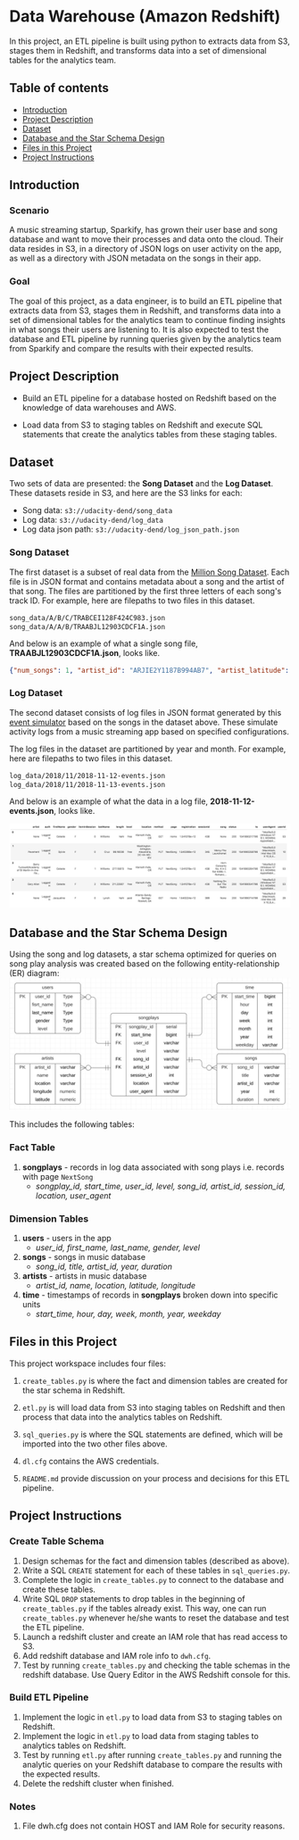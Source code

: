 # Data Warehouse (Amazon Redshift)
>
In this project, an ETL pipeline is built using python to extracts data from S3, stages them in Redshift, and transforms data into a set of dimensional tables for the analytics team.

## Table of contents

* [Introduction](#introduction)
* [Project Description](#project-description)
* [Dataset](#dataset)
* [Database and the Star Schema Design](#database-and-the-star-schema-design)
* [Files in this Project](#files-in-this-project)
* [Project Instructions](#project-instructions)

## Introduction

### Scenario
A music streaming startup, Sparkify, has grown their user base and song database and want to move their processes and data onto the cloud. Their data resides in S3, in a directory of JSON logs on user activity on the app, as well as a directory with JSON metadata on the songs in their app.

### Goal
The goal of this project, as a data engineer, is to build an ETL pipeline that extracts data from S3, stages them in Redshift, and transforms data into a set of dimensional tables for the analytics team to continue finding insights in what songs their users are listening to. It is also expected to test the database and ETL pipeline by running queries given by the analytics team from Sparkify and compare the results with their expected results.

## Project Description
* Build an ETL pipeline for a database hosted on Redshift based on the knowledge of data warehouses and AWS.

* Load data from S3 to staging tables on Redshift and execute SQL statements that create the analytics tables from these staging tables.

## Dataset
Two sets of data are presented: the **Song Dataset** and the **Log Dataset**. These datasets reside in S3, and here are the S3 links for each:

* Song data: `s3://udacity-dend/song_data`
* Log data: `s3://udacity-dend/log_data`
* Log data json path: `s3://udacity-dend/log_json_path.json`

### Song Dataset
The first dataset is a subset of real data from the [Million Song Dataset](https://labrosa.ee.columbia.edu/millionsong/). Each file is in JSON format and contains metadata about a song and the artist of that song. The files are partitioned by the first three letters of each song's track ID. For example, here are filepaths to two files in this dataset.

```
song_data/A/B/C/TRABCEI128F424C983.json
song_data/A/A/B/TRAABJL12903CDCF1A.json
```

And below is an example of what a single song file, **TRAABJL12903CDCF1A.json**, looks like.

```json
{"num_songs": 1, "artist_id": "ARJIE2Y1187B994AB7", "artist_latitude": null, "artist_longitude": null, "artist_location": "", "artist_name": "Line Renaud", "song_id": "SOUPIRU12A6D4FA1E1", "title": "Der Kleine Dompfaff", "duration": 152.92036, "year": 0}
```

### Log Dataset
The second dataset consists of log files in JSON format generated by this [event simulator](https://github.com/Interana/eventsim) based on the songs in the dataset above. These simulate activity logs from a music streaming app based on specified configurations.

The log files in the dataset are partitioned by year and month. For example, here are filepaths to two files in this dataset.

```
log_data/2018/11/2018-11-12-events.json
log_data/2018/11/2018-11-13-events.json
```

And below is an example of what the data in a log file, **2018-11-12-events.json**, looks like.

![Log-data image](/log-data.png)

## Database and the Star Schema Design
Using the song and log datasets, a star schema optimized for queries on song play analysis was created based on the following entity-relationship (ER) diagram:
![ER Diagram](/ERD.png)

This includes the following tables:
### Fact Table
1. **songplays** - records in log data associated with song plays i.e. records with page `NextSong`
    * *songplay_id, start_time, user_id, level, song_id, artist_id, session_id, location, user_agent*
### Dimension Tables
1. **users** - users in the app
    * *user_id, first_name, last_name, gender, level*
2. **songs** - songs in music database
    * *song_id, title, artist_id, year, duration*
3. **artists** - artists in music database
    * *artist_id, name, location, latitude, longitude*
4. **time** - timestamps of records in **songplays** broken down into specific units
    * *start_time, hour, day, week, month, year, weekday*


## Files in this Project
This project workspace includes four files:

1. `create_tables.py` is where the fact and dimension tables are created for the star schema in Redshift.

2. `etl.py` is will load data from S3 into staging tables on Redshift and then process that data into the analytics tables on Redshift.

3. `sql_queries.py` is where the SQL statements are defined, which will be imported into the two other files above.

4. `dl.cfg` contains the AWS credentials.

5. `README.md` provide discussion on your process and decisions for this ETL pipeline.

## Project Instructions

### Create Table Schema

1. Design schemas for the fact and dimension tables (described as above).
2. Write a SQL `CREATE` statement for each of these tables in `sql_queries.py`.
3. Complete the logic in `create_tables.py` to connect to the database and create these tables.
4. Write SQL `DROP` statements to drop tables in the beginning of `create_tables.py` if the tables already exist. This way, one can run `create_tables.py` whenever he/she wants to reset the database and test the ETL pipeline.
5. Launch a redshift cluster and create an IAM role that has read access to S3.
6. Add redshift database and IAM role info to `dwh.cfg`.
7. Test by running `create_tables.py` and checking the table schemas in the redshift database. Use Query Editor in the AWS Redshift console for this.

### Build ETL Pipeline

1. Implement the logic in `etl.py` to load data from S3 to staging tables on Redshift.
2. Implement the logic in `etl.py` to load data from staging tables to analytics tables on Redshift.
3. Test by running `etl.py` after running `create_tables.py` and running the analytic queries on your Redshift database to compare the results with the expected results.
4. Delete the redshift cluster when finished.

### Notes

1. File dwh.cfg does not contain HOST and IAM Role for security reasons.
